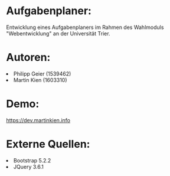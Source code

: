 # Aufgabenplaner:
Entwicklung eines Aufgabenplaners im Rahmen des Wahlmoduls "Webentwicklung"
an der Universität Trier.

# Autoren:
<li>Philipp Geier (1539462)</li>
<li>Martin Kien (1603310)</li>

# Demo:
https://dev.martinkien.info

# Externe Quellen:
<li>Bootstrap 5.2.2</li>
<li>JQuery 3.6.1</li>